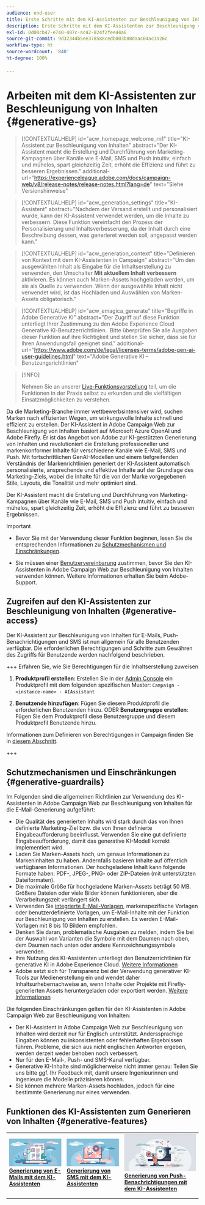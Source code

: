 ```yaml
---
audience: end-user
title: Erste Schritte mit dem KI-Assistenten zur Beschleunigung von Inhalten
description: Erste Schritte mit dem KI-Assistenten zur Beschleunigung von Inhalten
exl-id: 0d00cb47-e740-407c-ac42-824f2fee44a6
source-git-commit: 9d32344b5ee378588cedb003b80daac04ac3a26c
workflow-type: ht
source-wordcount: '840'
ht-degree: 100%

---
```


# Arbeiten mit dem KI-Assistenten zur Beschleunigung von Inhalten  {#generative-gs}

>[!CONTEXTUALHELP]
>id="acw_homepage_welcome_rn1"
>title="KI-Assistent zur Beschleunigung von Inhalten"
>abstract="Der KI-Assistent macht die Erstellung und Durchführung von Marketing-Kampagnen über Kanäle wie E-Mail, SMS und Push intuitiv, einfach und mühelos, spart gleichzeitig Zeit, erhöht die Effizienz und führt zu besseren Ergebnissen."
>additional-url="https://experienceleague.adobe.com/docs/campaign-web/v8/release-notes/release-notes.html?lang=de" text="Siehe Versionshinweise"


>[!CONTEXTUALHELP]
>id="acw_generation_settings"
>title="KI-Assistent"
>abstract="Nachdem der Versand erstellt und personalisiert wurde, kann der KI-Assistent verwendet werden, um die Inhalte zu verbessern. Diese Funktion vereinfacht den Prozess der Personalisierung und Inhaltsverbesserung, da der Inhalt durch eine Beschreibung dessen, was generieret werden soll, angepasst werden kann."


>[!CONTEXTUALHELP]
>id="acw_generation_context"
>title="Definieren von Kontext mit dem KI-Assistenten in Campaign"
>abstract="Um den ausgewählten Inhalt als Eingabe für die Inhaltserstellung zu verwenden, den Umschalter **Mit aktuellem Inhalt verbessern** aktivieren. Es können auch Marken-Assets hochgeladen werden, um sie als Quelle zu verwenden. Wenn der ausgewählte Inhalt nicht verwendet wird, ist das Hochladen und Auswählen von Marken-Assets obligatorisch."

>[!CONTEXTUALHELP]
>id="acw_emagica_generate"
>title="Begriffe in Adobe Generative KI"
>abstract="Der Zugriff auf diese Funktion unterliegt Ihrer Zustimmung zu den Adobe Experience Cloud Generative KI-Benutzerrichtlinien.  Bitte überprüfen Sie alle Ausgaben dieser Funktion auf ihre Richtigkeit und stellen Sie sicher, dass sie für Ihren Anwendungsfall geeignet sind."
>additional-url="https://www.adobe.com/de/legal/licenses-terms/adobe-gen-ai-user-guidelines.html" text="Adobe Generative KI – Benutzungsrichtlinien"

>[!INFO]
>
>Nehmen Sie an unserer [Live-Funktionsvorstellung](https://experienceleague.adobe.com/de/apps/journey-optimizer/ai-assistant-content-accelerator) teil, um die Funktionen in der Praxis selbst zu erkunden und die vielfältigen Einsatzmöglichkeiten zu verstehen.


Da die Marketing-Branche immer wettbewerbsintensiver wird, suchen Marken nach effizienten Wegen, um wirkungsvolle Inhalte schnell und effizient zu erstellen. Der KI-Assistent in Adobe Campaign Web zur Beschleunigung von Inhalten basiert auf Microsoft Azure OpenAI und Adobe Firefly. Er ist das Angebot von Adobe zur KI-gestützten Generierung von Inhalten und revolutioniert die Erstellung professioneller und markenkonformer Inhalte für verschiedene Kanäle wie E-Mail, SMS und Push. Mit fortschrittlichen GenAI-Modellen und einem tiefgreifenden Verständnis der Markenrichtlinien generiert der KI-Assistent automatisch personalisierte, ansprechende und effektive Inhalte auf der Grundlage des Marketing-Ziels, wobei die Inhalte für die von der Marke vorgegebenen Stile, Layouts, die Tonalität und mehr optimiert sind.

Der KI-Assistent macht die Erstellung und Durchführung von Marketing-Kampagnen über Kanäle wie E-Mail, SMS und Push intuitiv, einfach und mühelos, spart gleichzeitig Zeit, erhöht die Effizienz und führt zu besseren Ergebnissen.

>[!IMPORTANT]
>
>* Bevor Sie mit der Verwendung dieser Funktion beginnen, lesen Sie die entsprechenden Informationen zu [Schutzmechanismen und Einschränkungen](#generative-guardrails).
>
>* Sie müssen einer [Benutzervereinbarung](https://www.adobe.com/legal/licenses-terms/adobe-dx-gen-ai-user-guidelines.html) zustimmen, bevor Sie den KI-Assistenten in Adobe Campaign Web zur Beschleunigung von Inhalten verwenden können. Weitere Informationen erhalten Sie beim Adobe-Support.

## Zugreifen auf den KI-Assistenten zur Beschleunigung von Inhalten {#generative-access}

Der KI-Assistent zur Beschleunigung von Inhalten für E-Mails, Push-Benachrichtigungen und SMS ist nun allgemein für alle Benutzenden verfügbar. Die erforderlichen Berechtigungen und Schritte zum Gewähren des Zugriffs für Benutzende werden nachfolgend beschrieben.

+++  Erfahren Sie, wie Sie Berechtigungen für die Inhaltserstellung zuweisen

1. **Produktprofil erstellen**: Erstellen Sie in der [Admin Console](https://stage.adminconsole.adobe.com/) ein Produktprofil mit dem folgenden spezifischen Muster:
   `Campaign - <instance-name> - AIAssistant`

1. **Benutzende hinzufügen**: Fügen Sie diesem Produktprofil die erforderlichen Benutzenden hinzu.
ODER
   **Benutzergruppe erstellen**: Fügen Sie dem Produktprofil diese Benutzergruppe und diesem Produktprofil Benutzende hinzu.

Informationen zum Definieren von Berechtigungen in Campaign finden Sie in [diesem Abschnitt](../get-started/permissions.md).

+++

## Schutzmechanismen und Einschränkungen {#generative-guardrails}

Im Folgenden sind die allgemeinen Richtlinien zur Verwendung des KI-Assistenten in Adobe Campaign Web zur Beschleunigung von Inhalten für die E-Mail-Generierung aufgeführt:

* Die Qualität des generierten Inhalts wird stark durch das von Ihnen definierte Marketing-Ziel bzw. die von Ihnen definierte Eingabeaufforderung beeinflusst. Verwenden Sie eine gut definierte Eingabeaufforderung, damit das generative KI-Modell korrekt implementiert wird. 
* Laden Sie Marken-Assets hoch, um genaue Informationen zu Markeninhalten zu haben. Andernfalls basieren Inhalte auf öffentlich verfügbaren Informationen. Der hochgeladene Inhalt kann folgende Formate haben: PDF-, JPEG-, PNG- oder ZIP-Dateien (mit unterstützten Dateiformaten).
* Die maximale Größe für hochgeladene Marken-Assets beträgt 50 MB. Größere Dateien oder viele Bilder können funktionieren, aber die Verarbeitungszeit verlängert sich.
* Verwenden Sie [integrierte E-Mail-Vorlagen](../email/create-email-templates.md), markenspezifische Vorlagen oder benutzerdefinierte Vorlagen, um E-Mail-Inhalte mit der Funktion zur Beschleunigung von Inhalten zu erstellen. Es werden E-Mail-Vorlagen mit 8 bis 10 Bildern empfohlen.
* Denken Sie daran, problematische Ausgaben zu melden, indem Sie bei der Auswahl von Varianten die Symbole mit dem Daumen nach oben, dem Daumen nach unten oder andere Kennzeichnungssymbole verwenden.
* Ihre Nutzung des KI-Assistenten unterliegt den Benutzerrichtlinien für generative KI in Adobe Experience Cloud. [Weitere Informationen](https://www.adobe.com/legal/licenses-terms/adobe-dx-gen-ai-user-guidelines.html)
* Adobe setzt sich für Transparenz bei der Verwendung generativer KI-Tools zur Medienerstellung ein und wendet daher Inhaltsurhebernachweise an, wenn Inhalte oder Projekte mit Firefly-generierten Assets heruntergeladen oder exportiert werden. [Weitere Informationen](https://helpx.adobe.com/de/firefly/using/content-credentials.html)

Die folgenden Einschränkungen gelten für den KI-Assistenten in Adobe Campaign Web zur Beschleunigung von Inhalten:

* Der KI-Assistent in Adobe Campaign Web zur Beschleunigung von Inhalten wird derzeit nur für Englisch unterstützt. Anderssprachige Eingaben können zu inkonsistenten oder fehlerhaften Ergebnissen führen. Probleme, die sich aus nicht englischen Antworten ergeben, werden derzeit weder behoben noch verbessert.
* Nur für den E-Mail-, Push- und SMS-Kanal verfügbar.
* Generative KI-Inhalte sind möglicherweise nicht immer genau: Teilen Sie uns bitte ggf. Ihr Feedback mit, damit unsere Ingenieurinnen und Ingenieure die Modelle präzisieren können.
* Sie können mehrere Marken-Assets hochladen, jedoch für eine bestimmte Generierung nur eines verwenden.

## Funktionen des KI-Assistenten zum Generieren von Inhalten {#generative-features}

<table style="table-layout:fixed"><tr style="border: 0;">
<td>
<a href="generative-content.md">
<img alt="Generierung von E-Mails" src="assets/do-not-localize/text-genai.jpeg">
</a>
<div>
<a href="generative-content.md"><strong>Generierung von E-Mails mit dem KI-Assistenten</strong></a>
</div>
<p>
</td>
<td>
<a href="generative-sms.md">
<img alt="Generierung von SMS" src="assets/do-not-localize/image-genai.jpeg">
</a>
<div><a href="generative-sms.md"><strong>Generierung von SMS mit dem KI-Assistenten</strong>
</div>
<p>
</td>
<td>
<a href="generative-push.md">
<img alt="Generierung von Push-Benachrichtungen" src="assets/do-not-localize/email-genai.jpeg">
</a>
<div>
<a href="generative-push.md"><strong>Generierung von Push-Benachrichtigungen mit dem KI-Assistenten</strong></a>
</div>
<p></td>
</tr></table>
